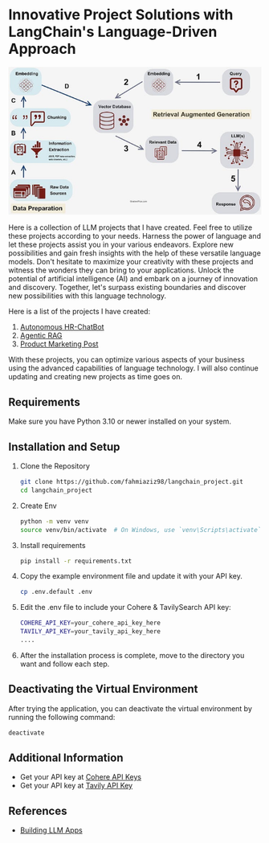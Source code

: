 # Innovative Project Solutions with LangChain's Language-Driven Approach

<img src="img/llm_apps.jpg">

Here is a collection of LLM projects that I have created. Feel free to utilize these projects according to your needs. Harness the power of language and let these projects assist you in your various endeavors. Explore new possibilities and gain fresh insights with the help of these versatile language models. Don't hesitate to maximize your creativity with these projects and witness the wonders they can bring to your applications. Unlock the potential of artificial intelligence (AI) and embark on a journey of innovation and discovery. Together, let's surpass existing boundaries and discover new possibilities with this language technology.

Here is a list of the projects I have created:
1. [Autonomous HR-ChatBot](https://github.com/fahmiaziz98/langchain_project/tree/main/autonomus-hr-chatbot)
2. [Agentic RAG](https://github.com/fahmiaziz98/langchain_project/tree/main/ai-agent)
3. [Product Marketing Post](https://github.com/fahmiaziz98/langchain_project/tree/main/marketing)

With these projects, you can optimize various aspects of your business using the advanced capabilities of language technology. I will also continue updating and creating new projects as time goes on.

## Requirements
Make sure you have Python 3.10 or newer installed on your system.

## Installation and Setup
1. Clone the Repository
    ```bash
    git clone https://github.com/fahmiaziz98/langchain_project.git
    cd langchain_project
    ```
2. Create Env
    ```bash
    python -m venv venv
    source venv/bin/activate  # On Windows, use `venv\Scripts\activate`
    ```
3. Install requirements
    ```bash
    pip install -r requirements.txt
    ```
4. Copy the example environment file and update it with your API key.
    ```bash
    cp .env.default .env
    ```
5. Edit the .env file to include your Cohere & TavilySearch API key:
    ```bash
    COHERE_API_KEY=your_cohere_api_key_here
    TAVILY_API_KEY=your_tavily_api_key_here
    ....
    ```
6. After the installation process is complete, move to the directory you want and follow each step.

## Deactivating the Virtual Environment
After trying the application, you can deactivate the virtual environment by running the following command:
```bash
deactivate
```

## Additional Information
- Get your API key at [Cohere API Keys](https://dashboard.cohere.com/api-keys)
- Get your API key at [Tavily API Key](https://app.tavily.com/sign-in)

## References

- [Building LLM Apps](https://towardsdatascience.com/all-you-need-to-know-to-build-your-first-llm-app-eb982c78ffac)